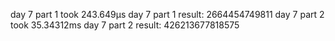 day 7 part 1 took 243.649µs
day 7 part 1 result: 2664454749811
day 7 part 2 took 35.34312ms
day 7 part 2 result: 426213677818575

